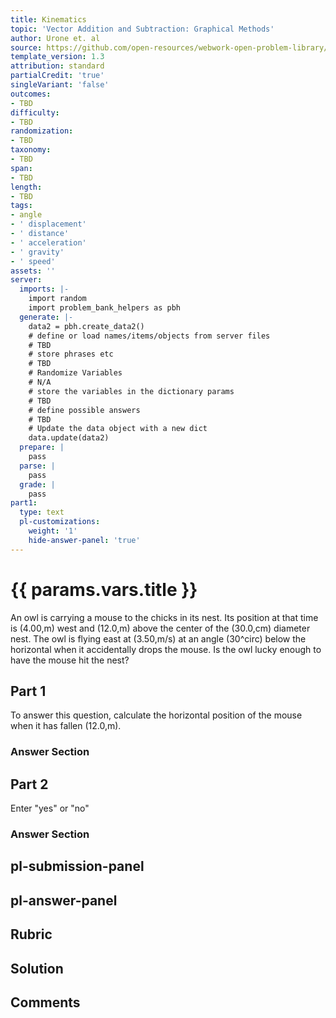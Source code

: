 ```yaml
---
title: Kinematics
topic: 'Vector Addition and Subtraction: Graphical Methods'
author: Urone et. al
source: https://github.com/open-resources/webwork-open-problem-library/tree/master/Contrib/BrockPhysics/College_Physics_Urone/3.Two_Dimensional_Kinematics/Projectile_Motion/NU_U17-03-04-023.pg
template_version: 1.3
attribution: standard
partialCredit: 'true'
singleVariant: 'false'
outcomes:
- TBD
difficulty:
- TBD
randomization:
- TBD
taxonomy:
- TBD
span:
- TBD
length:
- TBD
tags:
- angle
- ' displacement'
- ' distance'
- ' acceleration'
- ' gravity'
- ' speed'
assets: ''
server:
  imports: |-
    import random
    import problem_bank_helpers as pbh
  generate: |-
    data2 = pbh.create_data2()
    # define or load names/items/objects from server files
    # TBD
    # store phrases etc
    # TBD
    # Randomize Variables
    # N/A
    # store the variables in the dictionary params
    # TBD
    # define possible answers
    # TBD
    # Update the data object with a new dict
    data.update(data2)
  prepare: |
    pass
  parse: |
    pass
  grade: |
    pass
part1:
  type: text
  pl-customizations:
    weight: '1'
    hide-answer-panel: 'true'
---
```


# {{ params.vars.title }} 


An owl is carrying a mouse to the chicks in its nest. Its position at that time is (4.00,m) west and (12.0,m) above the center of the (30.0,cm) diameter nest. The owl is flying east at (3.50,m/s) at an angle (30^circ) below the horizontal when it accidentally drops the mouse. Is the owl lucky enough to have the mouse hit the nest?

## Part 1 
To answer this question, calculate the horizontal position of the mouse when it has fallen (12.0,m). 


 ### Answer Section

## Part 2 
Enter "yes" or "no" 


 ### Answer Section


## pl-submission-panel 


## pl-answer-panel 


## Rubric 


## Solution 


## Comments 



